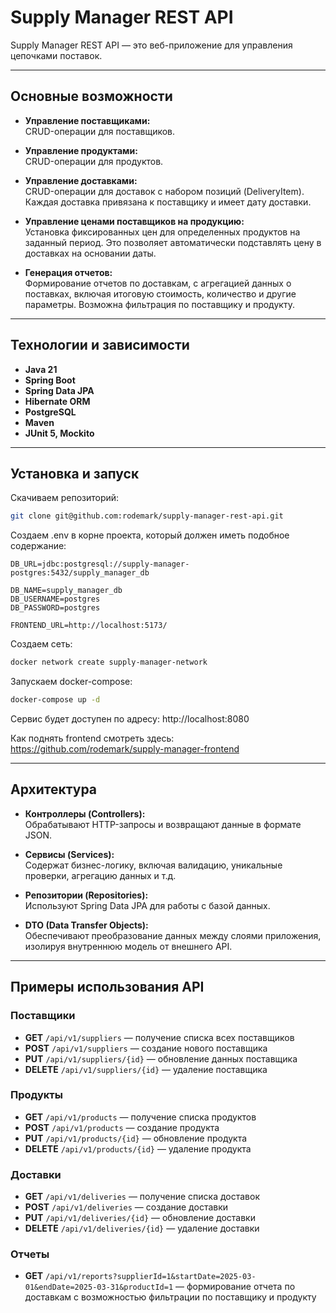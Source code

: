 # Supply Manager REST API

Supply Manager REST API — это веб-приложение для управления цепочками поставок.

---

## Основные возможности

- **Управление поставщиками:**  
  CRUD-операции для поставщиков.

- **Управление продуктами:**  
  CRUD-операции для продуктов. 

- **Управление доставками:**  
  CRUD-операции для доставок с набором позиций (DeliveryItem). Каждая доставка привязана к поставщику и имеет дату доставки.

- **Управление ценами поставщиков на продукцию:**  
  Установка фиксированных цен для определенных продуктов на заданный период. Это позволяет автоматически подставлять цену в доставках на основании даты.

- **Генерация отчетов:**  
  Формирование отчетов по доставкам, с агрегацией данных о поставках, включая итоговую стоимость, количество и другие параметры. Возможна фильтрация по поставщику и продукту.

---

## Технологии и зависимости

- **Java 21**
- **Spring Boot**
- **Spring Data JPA**
- **Hibernate ORM**
- **PostgreSQL**
- **Maven**
- **JUnit 5, Mockito**

---

## Установка и запуск
Скачиваем репозиторий:
```bash
git clone git@github.com:rodemark/supply-manager-rest-api.git
```
Создаем .env в корне проекта, который должен иметь подобное содержание:
```aiignore
DB_URL=jdbc:postgresql://supply-manager-postgres:5432/supply_manager_db

DB_NAME=supply_manager_db
DB_USERNAME=postgres
DB_PASSWORD=postgres

FRONTEND_URL=http://localhost:5173/
```

Создаем сеть:
```bash
docker network create supply-manager-network
```

Запускаем docker-compose:
```bash
docker-compose up -d
```
Сервис будет доступен по адресу: http://localhost:8080 

Как поднять frontend смотреть здесь: https://github.com/rodemark/supply-manager-frontend

---

## Архитектура

- **Контроллеры (Controllers):**  
  Обрабатывают HTTP-запросы и возвращают данные в формате JSON.

- **Сервисы (Services):**  
  Содержат бизнес-логику, включая валидацию, уникальные проверки, агрегацию данных и т.д.

- **Репозитории (Repositories):**  
  Используют Spring Data JPA для работы с базой данных.

- **DTO (Data Transfer Objects):**  
  Обеспечивают преобразование данных между слоями приложения, изолируя внутреннюю модель от внешнего API.

---

## Примеры использования API

### Поставщики
- **GET** `/api/v1/suppliers` — получение списка всех поставщиков
- **POST** `/api/v1/suppliers` — создание нового поставщика
- **PUT** `/api/v1/suppliers/{id}` — обновление данных поставщика
- **DELETE** `/api/v1/suppliers/{id}` — удаление поставщика

### Продукты
- **GET** `/api/v1/products` — получение списка продуктов
- **POST** `/api/v1/products` — создание продукта
- **PUT** `/api/v1/products/{id}` — обновление продукта
- **DELETE** `/api/v1/products/{id}` — удаление продукта

### Доставки
- **GET** `/api/v1/deliveries` — получение списка доставок
- **POST** `/api/v1/deliveries` — создание доставки
- **PUT** `/api/v1/deliveries/{id}` — обновление доставки
- **DELETE** `/api/v1/deliveries/{id}` — удаление доставки

### Отчеты
- **GET** `/api/v1/reports?supplierId=1&startDate=2025-03-01&endDate=2025-03-31&productId=1` — формирование отчета по доставкам с возможностью фильтрации по поставщику и продукту